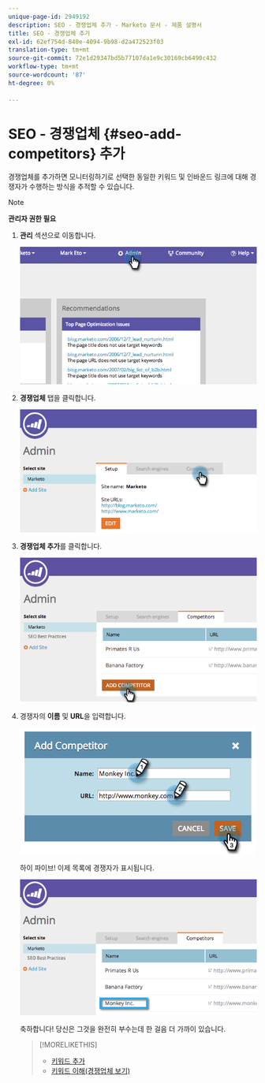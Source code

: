 ```yaml
---
unique-page-id: 2949192
description: SEO - 경쟁업체 추가 - Marketo 문서 - 제품 설명서
title: SEO - 경쟁업체 추가
exl-id: 62ef754d-840e-4094-9b98-d2a472523f03
translation-type: tm+mt
source-git-commit: 72e1d29347bd5b77107da1e9c30169cb6490c432
workflow-type: tm+mt
source-wordcount: '87'
ht-degree: 0%

---
```


# SEO - 경쟁업체 {#seo-add-competitors} 추가

경쟁업체를 추가하면 모니터링하기로 선택한 동일한 키워드 및 인바운드 링크에 대해 경쟁자가 수행하는 방식을 추적할 수 있습니다.

>[!NOTE]
>
>**관리자 권한 필요**

1. **관리** 섹션으로 이동합니다.

   ![](assets/image2014-9-17-21-3a12-3a15.png)

1. **경쟁업체** 탭을 클릭합니다.

   ![](assets/image2014-9-17-21-3a12-3a31.png)

1. **경쟁업체 추가**&#x200B;를 클릭합니다.

   ![](assets/image2014-9-17-21-3a12-3a38.png)

1. 경쟁자의 **이름** 및 **URL**&#x200B;을 입력합니다.

   ![](assets/image2014-9-17-21-3a13-3a5.png)

   하이 파이브! 이제 목록에 경쟁자가 표시됩니다.

   ![](assets/image2014-9-17-21-3a13-3a14.png)

   축하합니다! 당신은 그것을 완전히 부수는데 한 걸음 더 가까이 있습니다.

   >[!MORELIKETHIS]
   >
   >* [키워드 추가](/help/marketo/product-docs/additional-apps/seo/keywords/seo-add-keywords.md)
   >* [키워드 이해(경쟁업체 보기)](/help/marketo/product-docs/additional-apps/seo/keywords/seo-understanding-keywords.md)

